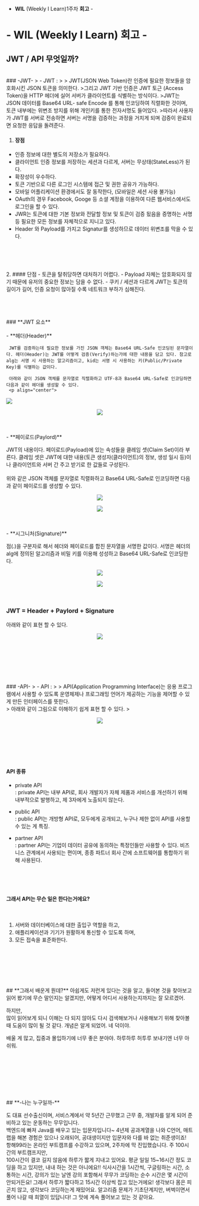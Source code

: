 - **WIL** (Weekly I Learn)1주차 **회고** -  

# - **WIL** (Weekly I Learn) 회고 -  

 

## JWT / API 무엇일까?  
<br>
### -JWT-  
> - JWT :  
> > JWT(JSON Web Token)란 인증에 필요한 정보들을 암호화시킨 JSON 토큰을 의미한다.  
>그리고 JWT 기반 인증은 JWT 토근 (Access Token)을 HTTP 헤더에 실어 서버가 클라이언트를 식별하는 방식이다.  
>JWT는 JSON 데이터를 Base64 URL- safe Encode 를 통해 인코딩하여 직렬화한 것이며,  
토큰 내부에는 위변조 방지를 위해 개인키를 통한 전자서명도 들어있다.  
>따라서 사용자가 JWT를 서버로 전송하면 서버는 서명을 검증하는 과정을 거치게 되며 검증이 완료되면 요청한 응답을 돌려준다.

  <br> 

   1. #### 장점
   - 인증 정보에 대한 별도의 저장소가 필요하다.
   - 클라이언트 인증 정보를 저장하는 세션과 다르게, 서버는 무상태(StateLess)가 된다.
   - 확장성이 우수하다.
   - 토큰 기반으로 다른 로그인 시스템에 접근 및 권한 공유가 가능하다.
   - 모바일 어플리케이션 환경에서도 잘 동작한다, (모바일은 세션 사용 불가능)
   - OAuth의 경우 Facebook, Googe 등 소셜 계정을 이용하여 다른 웹서비스에서도 로그인을 할 수 있다.
   - JWR는 토큰에 대한 기본 정보와 전달할 정보 및 토큰이 검증 됬음을 증명하는 서명 등 필요한 모든 정보를 자체적으로 지니고 있다.
   - Header 와 Payload를 가지고 Signatur를 생성하므로 데이터 위변조를 막을 수 있다.  
<br>

<br>

<br>

<br>
  2. #### 단점
   - 토큰을 탈취당하면 대처하기 어렵다.
   - Payload 자체는 암호화되지 않기 때문에 유저의 중요한 정보는 담을 수 없다.
   - 쿠키 / 세션과 다르게 JWT는 토큰의 길이가 길어, 인증 요청이 많아질 수록 네트워크 부하가 심해진다.  
<br>

<br>

<br>

<br>
  
<br>
### **JWT 요소**
<br>
<br>
  - **헤더(Header)**  
    

     JWT를 검증하는데 필요한 정보를 가진 JSON 객체는 Base64 URL-Safe 인코딩된 문자열이다. 헤더(Header)는 JWT를 어떻게 검증(Verify)하는가에 대한 내용을 담고 있다. 참고로 alg는 서명 시 사용하는 알고리즘이고, kid는 서명 시 사용하는 키(Public/Private Key)를 식별하는 값이다.  

     아래와 같이 JSON 객체를 문자열로 직렬화하고 UTF-8과 Base64 URL-Safe로 인코딩하면 다음과 같이 헤더를 생성할 수 있다.  
     <p align="center">
 <img src =  "https://user-images.githubusercontent.com/97110814/179412733-d01bf311-a4a4-4748-a82f-be3ee176c8bf.png">
</p>  
     <p align="center">
 <img src =  "https://user-images.githubusercontent.com/97110814/179413438-188f9fde-6958-4ab3-ab73-abef58bcc3f4.png">
</p>  
  
<br>
<br>
 - **페이로드(Paylord)**  
  
   JWT의 내용이다. 페이로드(Payload)에 있는 속성들을 클레임 셋(Claim Set)이라 부른다. 클레임 셋은 JWT에 대한 내용(토큰 생성자(클라이언트)의 정보, 생성 일시 등)이나 클라이언트와 서버 간 주고 받기로 한 값들로 구성된다.  
   <br>
   위와 같은 JSON 객체를 문자열로 직렬화하고 Base64 URL-Safe로 인코딩하면 다음과 같이 페이로드를 생성할 수 있다.
   
   <p align="center">
 <img src =  "https://user-images.githubusercontent.com/97110814/179414427-7c87ac75-c6c3-4a53-80c3-ec8cdc8fe638.png">
</p>   
    <p align="center">
 <img src =  "https://user-images.githubusercontent.com/97110814/179414458-d39f93d2-f0d4-47ed-9857-52d0cf5faae9.png">
</p>  

<br>
<br>
 - **시그니처(Signature)**  
   
   점(.)을 구분자로 해서 헤더와 페이로드를 합친 문자열을 서명한 값이다. 서명은 헤더의 alg에 정의된 알고리즘과 비밀 키를 이용해 성성하고 Base64 URL-Safe로 인코딩한다.  

   <p align="center">
 <img src =  "https://user-images.githubusercontent.com/97110814/179416077-81acd637-c424-4ae2-82bc-d4b634fa2957.png">
</p>  
  
   <p align="center">
 <img src =  "https://user-images.githubusercontent.com/97110814/179416078-0b11be1e-a703-4ec6-bc56-ddaeec68bff0.png">
</p>  
<br>

### **JWT** = Header + Paylord + Signature  
아래와 같이 표현 할 수 있다.
<p align="center">
 <img src =  "https://supertokens.com/static/b0172cabbcd583dd4ed222bdb83fc51a/9af93/jwt-structure.png">
</p>  

<br>
<br>
<br>
<br>
<br>
<br>
### -API-  
> - API :  
> >  API(Application Programming Interface)는 응용 프로그램에서 사용할 수 있도록 운영체제나 프로그래밍 언어가 제공하는 기능을 제어할 수 있게 만든 인터페이스를 뜻한다.  
<br>
> 아래와 같이 그림으로 이해하기 쉽게 표현 할 수 있다.
><p align="center">
 <img src =  "https://blog.wishket.com/wp-content/uploads/2019/10/API-%EC%89%BD%EA%B2%8C-%EC%95%8C%EC%95%84%EB%B3%B4%EA%B8%B0.png">
</p>  
<br>

<br>

<br>

<br>

<br>

#### **API 종류**  
  - private API   
    : private API는 내부 API로, 회사      개발자가 자체 제품과 서비스를 개선하기 위해 내부적으로 발행하고, 제 3자에게 노출되지 않는다.  

  - public API  
    : public API는 개방형 API로, 모두에게 공개되고, 누구나 제한 없이 API를 사용할 수 있는 게 특징.  

  - partner API  
    : partner API는 기업이 데이터 공유에 동의하는 특정인들만 사용할 수 있다. 비즈니스 관계에서 사용되는 편이며, 종종 파트너 회사 간에 소프트웨어를 통합하기 위해 사용된다.  
      
    <br>
    
    <br>
    
    <br>

#### **그래서 API는 무슨 일은 한다는거에요?**  
<br>

1.  서버와 데이터베이스에 대한 출입구 역할을 하고,  
2.  애플리케이션과 기기가 원활하게 통신할 수 있도록 하며,  
3.  모든 접속을 표준화한다.  
  
<br>

<br>

<br>

<br>

<br>

<br>
## **그래서 배운게 뭔데?**  
아쉽게도 저런게 있다는 것을 알고, 들어본 것을 찾아보고 읽어 봤기에 무슨 말인지는 알겠지만, 어떻게 어디서 사용하는지까지는 잘 모르겠어.  

하지만,  
 많이 읽어보게 되니 이해는 다 되지 않아도 다시 검색해보거나 사용해보기 위해 찾아볼 때 도움이 많이 될 것 같다. 개념은 알게 되었어. 네 덕이야.

배울 게 많고, 집중과 몰입하기에 너무 좋은 분야야. 하루하루 허투루 보내기엔 너무 아쉬워.  
<br>

<br>

<br>

<br>

<br>

<br>

<br>
## **-나는 누구일까-**  
<br>

도 대표 선수출신이며, 서비스계에서 약 5년간 근무했고 근무 중, 개발자를 알게 되어 준비하고 있는 운동하는 무무입니다.  
백엔드에 빠져 Java를 배우고 있는 입문자입니다~
4년제 공과계열을 나와 C언어, 매트랩을 해본 경험은 있으나 오래되어, 공대생이지만 입문자와 다를 바 없는 취준생이죠!  
항해99라는 온라인 부트캠프를 수강하고 있으며, 2주차에 막 진입했습니다. 주 100시간의 부트캠프지만,  
100시간이 결코 길지 않음에 하루가 짧게 지내고 있어요. 평균 일일 15~16시간 정도 코딩을 하고 있지만, 내내 하는 것은 아니에요!!
식사시간을 1시간씩, 구글링하는 시간, 소통하는 시간, 강의가 있는 날엔 강의 포함해서 무무가 코딩하는 순수 시간은 몇 시간이 안되거든요!
그래서 하루가 짧다하고 15시간 이상씩 잡고 있는거에요! 생각보다 몸은 피곤치 않고, 생각보다 코딩하는게 재밌어요.
알고리즘 문제가 기초단계지만, 버벅이면서 풀어 나갈 때 희열이 있답니다! 그 맛에 계속 풀어보고 있는 것 같아요.  




